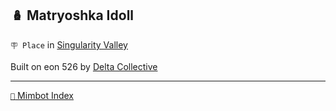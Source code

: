 ## 🪆 Matryoshka Idoll

`🪧 Place` in [Singularity Valley](<https://zeithalt.github.io/r/singularity_valley.html>)

Built on eon 526 by [Delta Collective](<https://zeithalt.github.io/r/delta_collective.html>)


-----
[`📑` Mimbot Index](<https://zeithalt.github.io/r/#b751>)
<!---
keywords:  dc, singularity valley
aliases: 
-->